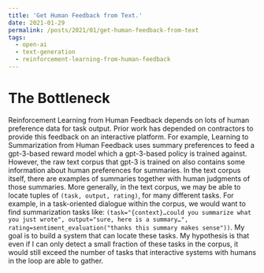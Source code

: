 ```yaml
---
title: 'Get Human Feedback from Text.'
date: 2021-01-29
permalink: /posts/2021/01/get-human-feedback-from-text
tags:
  - open-ai
  - text-generation
  - reinforcement-learning-from-human-feedback
---
```


# The Bottleneck

Reinforcement Learning from Human Feedback depends on lots of human preference data for task output. Prior work has depended on contractors to provide this feedback on an interactive platform. For example, Learning to Summarization from Human Feedback uses summary preferences to feed a gpt-3-based reward model which a gpt-3-based policy is trained against. However, the raw text corpus that gpt-3 is trained on also contains some information about human preferences for summaries. In the text corpus itself, there are examples of summaries together with human judgments of those summaries. More generally, in the text corpus, we may be able to locate tuples of `(task, output, rating)`, for many different tasks. For example, in a task-oriented dialogue within the corpus, we would want to find summarization tasks like: `(task="{context}…could you summarize what you just wrote", output="sure, here is a summary…", rating=sentiment_evaluation("thanks this summary makes sense"))`. My goal is to build a system that can locate these tasks. My hypothesis is that even if I can only detect a small fraction of these tasks in the corpus, it would still exceed the number of tasks that interactive systems with humans in the loop are able to gather.
